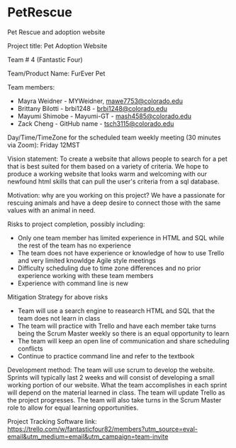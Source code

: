 # PetRescue
Pet Rescue and adoption website

Project title: Pet Adoption Website

Team # 4 (Fantastic Four)

Team/Product Name: FurEver Pet

Team members: 
* Mayra Weidner - MYWeidner, mawe7753@colorado.edu
* Brittany Bilotti - brbi1248 - brbi1248@colorado.edu
* Mayumi Shimobe - Mayumi-GT - mash4585@colorado.edu
* Zack Cheng - GitHub name - tsch3115@colorado.edu

Day/Time/TimeZone for the scheduled team weekly meeting (30 minutes via Zoom): Friday 12MST

Vision statement: To create a website that allows people to search for a pet that is best suited for them based on a variety of criteria. We hope to produce a working website that looks warm and welcoming with our newfound html skills that can pull the user's criteria from a sql database.

Motivation: why are you working on this project? We have a passionate for rescuing animals and have a deep desire to connect those with the same values with an animal in need.

Risks to project completion, possibly including:
* Only one team member has limited experience in HTML and SQL while the rest of the team has no experience
* The team does not have experience or knowledge of how to use Trello and very limited knowldge Agile style meetings
* Difficulty scheduling due to time zone differences and no prior experience working with these team members
* Experience with command line is new

Mitigation Strategy for above risks
* Team will use a search engine to reasearch HTML and SQL that the team does not learn in class
* The team will practice with Trello and have each member take turns being the Scrum Master weekly so there is an equal opportunity to learn
* The team will keep an open line of communication and share scheduling conflicts
* Continue to practice command line and refer to the textbook

Development method: The team will use scrum to develop the website. Sprints will typically last 2 weeks and will consist of developing a small working portion of our website. What the team accomplishes in each sprint will depend on the material learned in class. The team will update Trello as the project progresses. The team will also take turns in the Scrum Master role to allow for equal learning opportunities.

Project Tracking Software link: https://trello.com/w/fantasticfour82/members?utm_source=eval-email&utm_medium=email&utm_campaign=team-invite


